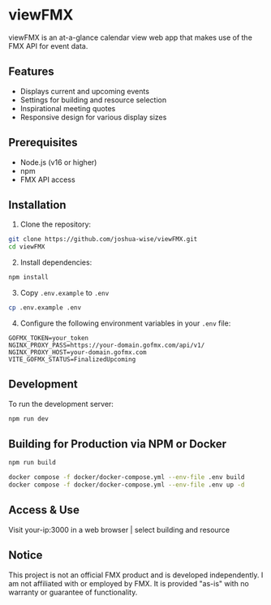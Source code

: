 # viewFMX

viewFMX is an at-a-glance calendar view web app that makes use of the FMX API for event data.

## Features

- Displays current and upcoming events
- Settings for building and resource selection
- Inspirational meeting quotes
- Responsive design for various display sizes

## Prerequisites

- Node.js (v16 or higher)
- npm
- FMX API access

## Installation

1. Clone the repository:
```bash
git clone https://github.com/joshua-wise/viewFMX.git
cd viewFMX
```

2. Install dependencies:
```bash
npm install
```

3. Copy `.env.example` to `.env`
```bash
cp .env.example .env
```

4. Configure the following environment variables in your `.env` file:
```
GOFMX_TOKEN=your_token
NGINX_PROXY_PASS=https://your-domain.gofmx.com/api/v1/
NGINX_PROXY_HOST=your-domain.gofmx.com
VITE_GOFMX_STATUS=FinalizedUpcoming
```

## Development

To run the development server:

```bash
npm run dev
```

## Building for Production via NPM or Docker

```bash
npm run build
```

```bash
docker compose -f docker/docker-compose.yml --env-file .env build
docker compose -f docker/docker-compose.yml --env-file .env up -d
```

## Access & Use

Visit your-ip:3000 in a web browser | select building and resource

## Notice

This project is not an official FMX product and is developed independently. I am not affiliated with or employed by FMX. It is provided "as-is" with no warranty or guarantee of functionality.